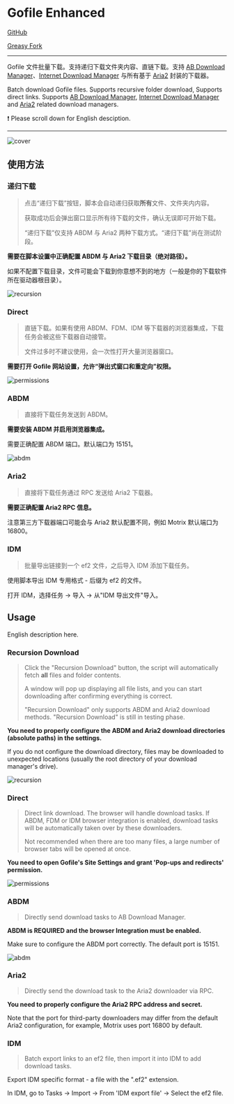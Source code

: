 # Gofile Enhanced

[GitHub](https://github.com/ewigl/gofile-enhanced)

[Greasy Fork](https://greasyfork.org/scripts/515250)

---

Gofile 文件批量下载。支持递归下载文件夹内容、直链下载。支持 [AB Download Manager](https://github.com/amir1376/ab-download-manager)、[Internet Download Manager](https://www.internetdownloadmanager.com/) 与所有基于 [Aria2](https://github.com/aria2/aria2) 封装的下载器。

Batch download Gofile files. Supports recursive folder download, Supports direct links. Supports [AB Download Manager](https://github.com/amir1376/ab-download-manager), [Internet Download Manager](https://www.internetdownloadmanager.com/) and [Aria2](https://github.com/aria2/aria2) related download managers.

❗ Please scroll down for English desciption.

---

![cover](https://github.com/user-attachments/assets/4b3059dc-5f87-490d-91c0-10a0ee9c26cf)

## 使用方法

### 递归下载

> 点击“递归下载”按钮，脚本会自动递归获取**所有**文件、文件夹内内容。
>
> 获取成功后会弹出窗口显示所有待下载的文件，确认无误即可开始下载。
>
> “递归下载”仅支持 ABDM 与 Aria2 两种下载方式。“递归下载”尚在测试阶段。

**需要在脚本设置中正确配置 ABDM 与 Aria2 下载目录（绝对路径）。**

如果不配置下载目录，文件可能会下载到你意想不到的地方（一般是你的下载软件所在驱动器根目录）。

![recursion](https://github.com/user-attachments/assets/3d1aaa20-d889-4070-8018-33e7129ba9a9)

### Direct

> 直链下载。如果有使用 ABDM、FDM、IDM 等下载器的浏览器集成，下载任务会被这些下载器自动接管。
>
> 文件过多时不建议使用，会一次性打开大量浏览器窗口。

**需要打开 Gofile 网站设置，允许“弹出式窗口和重定向”权限。**

![permissions](https://github.com/user-attachments/assets/4676339f-f33f-46e1-92a0-08bb2d65a9c1)

### ABDM

> 直接将下载任务发送到 ABDM。

**需要安装 ABDM 并启用浏览器集成。**

需要正确配置 ABDM 端口。默认端口为 15151。

![abdm](https://github.com/user-attachments/assets/bc181f0e-b287-4cc3-b81f-a52150d28985)

### Aria2

> 直接将下载任务通过 RPC 发送给 Aria2 下载器。

**需要正确配置 Aria2 RPC 信息。**

注意第三方下载器端口可能会与 Aria2 默认配置不同，例如 Motrix 默认端口为 16800。

### IDM

> 批量导出链接到一个 ef2 文件，之后导入 IDM 添加下载任务。

使用脚本导出 IDM 专用格式 - 后缀为 ef2 的文件。

打开 IDM，选择任务 -> 导入 -> 从"IDM 导出文件"导入。

## Usage

English description here.

### Recursion Download

> Click the "Recursion Download" button, the script will automatically fetch **all** files and folder contents.
>
> A window will pop up displaying all file lists, and you can start downloading after confirming everything is correct.
>
> "Recursion Download" only supports ABDM and Aria2 download methods. "Recursion Download" is still in testing phase.

**You need to properly configure the ABDM and Aria2 download directories (absolute paths) in the settings.**

If you do not configure the download directory, files may be downloaded to unexpected locations (usually the root directory of your download manager's drive).

![recursion](https://github.com/user-attachments/assets/3d1aaa20-d889-4070-8018-33e7129ba9a9)

### Direct

> Direct link download. The browser will handle download tasks.
> If ABDM, FDM or IDM browser integration is enabled, download tasks will be automatically taken over by these downloaders.
>
> Not recommended when there are too many files, a large number of browser tabs will be opened at once.

**You need to open Gofile's Site Settings and grant 'Pop-ups and redirects' permission.**

![permissions](https://github.com/user-attachments/assets/4676339f-f33f-46e1-92a0-08bb2d65a9c1)

### ABDM

> Directly send download tasks to AB Download Manager.

**ABDM is REQUIRED and the browser Integration must be enabled.**

Make sure to configure the ABDM port correctly. The default port is 15151.

![abdm](https://github.com/user-attachments/assets/bc181f0e-b287-4cc3-b81f-a52150d28985)

### Aria2

> Directly send the download task to the Aria2 downloader via RPC.

**You need to properly configure the Aria2 RPC address and secret.**

Note that the port for third-party downloaders may differ from the default Aria2 configuration,
for example, Motrix uses port 16800 by default.

### IDM

> Batch export links to an ef2 file, then import it into IDM to add download tasks.

Export IDM specific format - a file with the ".ef2" extension.

In IDM, go to Tasks -> Import -> From 'IDM export file' -> Select the ef2 file.
